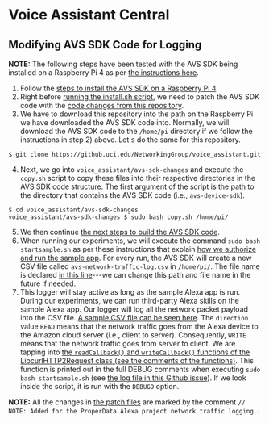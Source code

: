 # Voice Assistant Central

## Modifying AVS SDK Code for Logging
**NOTE:** The following steps have been tested with the AVS SDK being installed on a Raspberry Pi 4 as per [the instructions here](https://developer.amazon.com/en-US/docs/alexa/avs-device-sdk/raspberry-pi-script.html).
1) Follow the [steps to install the AVS SDK on a Raspberry Pi 4](https://developer.amazon.com/en-US/docs/alexa/avs-device-sdk/raspberry-pi-script.html).
2) Right before [running the install.sh script](https://developer.amazon.com/en-US/docs/alexa/avs-device-sdk/raspberry-pi-script.html#run-the-install-script), we need to patch the AVS SDK code with the [code changes from this repository](https://github.uci.edu/NetworkingGroup/voice_assistant/tree/master/avs-sdk-changes).
3) We have to download this repository into the path on the Raspberry Pi we have downloaded the AVS SDK code into. Normally, we will download the AVS SDK code to the `/home/pi` directory if we follow the instructions in step 2) above. Let's do the same for this repository.
```
$ git clone https://github.uci.edu/NetworkingGroup/voice_assistant.git
```
4) Next, we go into `voice_assistant/avs-sdk-changes` and execute the `copy.sh` script to copy these files into their respective directories in the AVS SDK code structure. The first argument of the script is the path to the directory that contains the AVS SDK code (i.e., `avs-device-sdk`).
```
$ cd voice_assistant/avs-sdk-changes
voice_assistant/avs-sdk-changes $ sudo bash copy.sh /home/pi/
```
5) We then continue [the next steps to build the AVS SDK code](https://developer.amazon.com/en-US/docs/alexa/avs-device-sdk/raspberry-pi-script.html#run-the-install-script).
6) When running our experiments, we will execute the command `sudo bash startsample.sh` as per these instructions that explain [how we authorize and run the sample app](https://developer.amazon.com/en-US/docs/alexa/avs-device-sdk/raspberry-pi-script.html#step-3-run-and-authorize-the-sample-app). For every run, the AVS SDK will create a new CSV file called `avs-network-traffic-log.csv` in `/home/pi/`. The file name is declared [in this line](https://github.uci.edu/NetworkingGroup/voice_assistant/blob/9567161cf934017d5a4bba00698a6da779a9d78b/avs-sdk-changes/LibcurlHTTP2Request.h#L39)---we can change this path and file name in the future if needed.
7) This logger will stay active as long as the sample Alexa app is run. During our experiments, we can run third-party Alexa skills on the sample Alexa app. Our logger will log all the network packet payload into the CSV file. [A sample CSV file can be seen here](https://drive.google.com/drive/u/1/folders/1zUtPcuQ-f8uvyVuNt1c2lr_qx8hAPE2R). The `direction` value `READ` means that the network traffic goes from the Alexa device to the Amazon cloud server (i.e., client to server). Consequently, `WRITE` means that the network traffic goes from server to client. We are tapping into [the `readCallback()` and `writeCallback()` functions of the LibcurlHTTP2Request class (see the comments of the functions)](https://github.com/alexa/avs-device-sdk/blob/e40477e9f512a9e22cdaac35956488cc8e115011/AVSCommon/Utils/include/AVSCommon/Utils/LibcurlUtils/LibcurlHTTP2Request.h#L128). This function is printed out in the full DEBUG comments when executing `sudo bash startsample.sh` (see [the log file in this Github issue](https://github.uci.edu/NetworkingGroup/voice_assistant/issues/2#issuecomment-1175)). If we look inside the script, it is run with the `DEBUG9` option.

**NOTE:** All the changes in [the patch files](https://github.uci.edu/NetworkingGroup/voice_assistant/tree/master/avs-sdk-changes) are marked by the comment `// NOTE: Added for the ProperData Alexa project network traffic logging.`.
